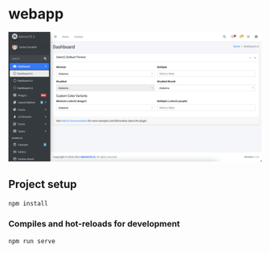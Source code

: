 # webapp

![Example](example.png)

## Project setup
```
npm install
```

### Compiles and hot-reloads for development
```
npm run serve
